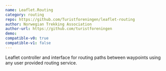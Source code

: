 ```yaml
---
name: Leaflet.Routing
category: routing
repo: https://github.com/Turistforeningen/leaflet-routing
author: Norwegian Trekking Association
author-url: https://github.com/turistforeningen
demo: 
compatible-v0: true
compatible-v1: false
---
```


Leaflet controller and interface for routing paths between waypoints using any user provided routing service.
